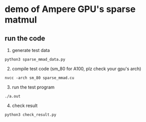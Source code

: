 # demo of Ampere GPU's sparse matmul 

## run the code
1. generate test data
```
python3 sparse_mmad_data.py
```
2. compile test code (sm_80 for A100, plz check your gpu's arch)
```
nvcc -arch sm_80 sparse_mmad.cu
```
3. run the test program
```
./a.out
```
4. check result
```
python3 check_result.py
```